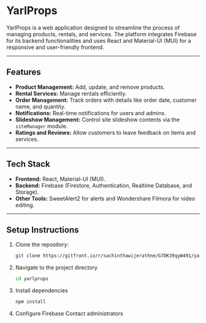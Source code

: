 # YarlProps  

YarlProps is a web application designed to streamline the process of managing products, rentals, and services. The platform integrates Firebase for its backend functionalities and uses React and Material-UI (MUI) for a responsive and user-friendly frontend.

---

## Features  
- **Product Management:** Add, update, and remove products.  
- **Rental Services:** Manage rentals efficiently.  
- **Order Management:** Track orders with details like order date, customer name, and quantity.  
- **Notifications:** Real-time notifications for users and admins.  
- **Slideshow Management:** Control site slideshow contents via the `siteManager` module.  
- **Ratings and Reviews:** Allow customers to leave feedback on items and services.  

---

## Tech Stack  
- **Frontend:** React, Material-UI (MUI).  
- **Backend:** Firebase (Firestore, Authentication, Realtime Database, and Storage).  
- **Other Tools:** SweetAlert2 for alerts and Wondershare Filmora for video editing.  

---

## Setup Instructions  

1. Clone the repository:  
   ```bash  
   git clone https://gitfront.io/r/sachinthawijerathne/G7DK39qyW491/yarlprops/  
2. Navigate to the project directory
   ```bash
   cd yarlprops
3. Install dependencies
   ```bash
   npm install
4. Configure Firebase
    Contact administrators
